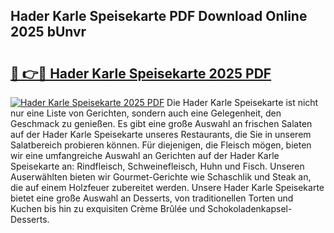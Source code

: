 ## Hader Karle Speisekarte PDF Download Online 2025 bUnvr

# <h2><a href="http://gcbeqit.nevu.top/?p=Hader+Karle+Speisekarte">🔗 👉🔴 Hader Karle Speisekarte 2025 PDF</a></h2>

[![Hader Karle Speisekarte 2025 PDF](https://i.imgur.com/dBaPXMq.png)](http://gcbeqit.nevu.top/?p=Hader+Karle+Speisekarte)
Die Hader Karle Speisekarte ist nicht nur eine Liste von Gerichten, sondern auch eine Gelegenheit, den Geschmack zu genießen. Es gibt eine große Auswahl an frischen Salaten auf der Hader Karle Speisekarte unseres Restaurants, die Sie in unserem Salatbereich probieren können. Für diejenigen, die Fleisch mögen, bieten wir eine umfangreiche Auswahl an Gerichten auf der Hader Karle Speisekarte an: Rindfleisch, Schweinefleisch, Huhn und Fisch. Unseren Auserwählten bieten wir Gourmet-Gerichte wie Schaschlik und Steak an, die auf einem Holzfeuer zubereitet werden. Unsere Hader Karle Speisekarte bietet eine große Auswahl an Desserts, von traditionellen Torten und Kuchen bis hin zu exquisiten Crème Brûlée und Schokoladenkapsel-Desserts.
